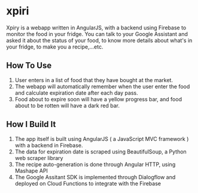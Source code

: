 # xpiri
Xpiry is a webapp written in AngularJS, with a backend using Firebase to monitor the food in your fridge. You can talk to your Google Assistant and asked it about the status of your food, to know more details about what's in your fridge, to make you a recipe,...etc.  

## How To Use
1. User enters in a list of food that they have bought at the market. 
2. The webapp will automatically remember when the user enter the food and calculate expiration date after each day pass.
3. Food about to expire soon will have a yellow progress bar, and food about to be rotten will have a dark red bar. 

## How I Build It 
1. The app itself is built using AngularJS ( a JavaScript MVC framework ) with a backend in Firebase. 
2. The data for expiration date is scraped using BeautifulSoup, a Python web scraper library 
3. The recipe auto-generation is done through Angular HTTP, using Mashape API 
4. The Google Assitant SDK is implemented through Dialogflow and deployed on Cloud Functions to integrate with the Firebase

